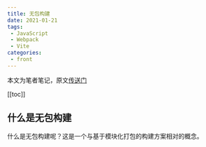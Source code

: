```yaml
---
title: 无包构建
date: 2021-01-21
tags:
 - JavaScript
 - Webpack
 - Vite
categories:
 - front
---
```

本文为笔者笔记，原文[传送门](https://kaiwu.lagou.com/course/courseInfo.htm?courseId=416#/detail/pc?id=4430)

[[toc]]

## 什么是无包构建
什么是无包构建呢？这是一个与基于模块化打包的构建方案相对的概念。